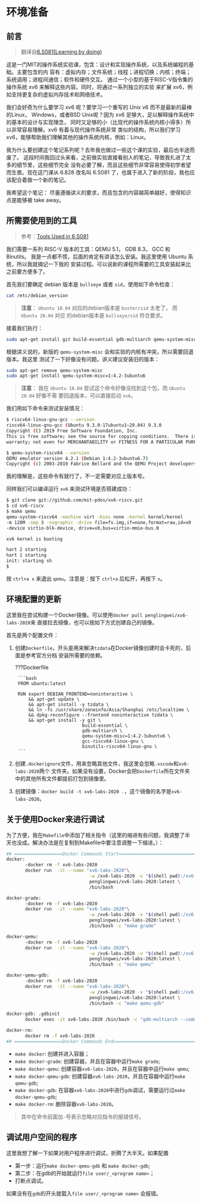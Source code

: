 # 环境准备

## 前言

> 翻译自[6.S081(Learning by doing)](https://pdos.csail.mit.edu/6.828/2020/overview.html)

这是一门MIT的操作系统实验课，包含：设计和实现操作系统，以及系统编程的基础。主要包含的内
容有：虚拟内存；文件系统；线程；进程切换；内核；终端；系统调用；进程间通信；软件和硬件交互。
通过一个小型的基于RISC-V指令集的操作系统 xv6 来解释这些内容。同时，将通过一系列独立的实验
来扩展 xv6，例如支持更复杂的虚拟内存技术和网络技术。

我们会好奇为什么要学习 xv6 呢？要学习一个重写的 Unix v6 而不是最新的最棒的Linux，
Windows，或者BSD Unix呢？因为 xv6 足够大，足以解释操作系统中的基本的设计与实现理念，
同时又足够的小（比现代的操作系统内核小得多）所以非常容易理解。xv6 有着与现代操作系统非常
类似的结构，所以我们学习 xv6，能够帮助我们理解其他的操作系统内核，例如：Linux。

我为什么要创建这个笔记系列呢？去年我也做过一些这个课的实验，最后也半途而废了。
这段时间我回过头来看，之前做实验直接看别人的笔记，导致我扎进了太多的细节里，这些细节完全
没有必要了解，而且这些细节非常容易使得初学者望而生畏。现在这门课从 6.828 改名叫 6.S081
了，也属于进入了新的阶段，我也应该配合着做一个新的笔记。

我希望这个笔记： 
尽量遵循讲义的要求，而且包含的内容越简单越好，使得知识点是能够被 take away。

## 所需要使用到的工具

> 参考：[Tools Used in 6.S081](https://pdos.csail.mit.edu/6.828/2020/tools.html)

我们需要一系列 RISC-V 版本的工具：QEMU 5.1， GDB 8.3， GCC 和 Binutils。
我是一点都不慌，后面的肯定有讲该怎么安装。我这里使用 Ubuntu 系统，所以我就摘记一下我的
安装过程。可以说新的课程所需要的工具安装起来比之前要方便多了。

首先我们要确定 debian 版本是 `bullseye` 或者 `sid`，使用如下命令检查：

```bash
cat /etc/debian_version
```

> **注意**： `Ubuntu 18.04` 对应的debian版本是 `buster/sid` 太老了， 而 `Ubuntu 20.04` 对应
的debian版本是 `bullseye/sid` 符合要求。

接着我们执行：

```bash
sudo apt-get install git build-essential gdb-multiarch qemu-system-misc gcc-riscv64-linux-gnu binutils-riscv64-linux-gnu 
```

根据讲义说的，新版的 `qemu-system-misc` 会和实验的内核有冲突，所以需要回退版本。我这里
测试了一下好像没有问题。讲义建议安装旧的版本：

```bash
sudo apt-get remove qemu-system-misc
sudo apt-get install qemu-system-misc=1:4.2-3ubuntu6
```

> **注意**： 我在 `Ubuntu 18.04` 尝试这个命令好像没找到这个包，而 `Ubuntu 20.04` 好像不需
要回退版本，可以直接启动 `xv6`。

我们用如下命令来测试安装情况：

```bash
$ riscv64-linux-gnu-gcc --version
riscv64-linux-gnu-gcc (Ubuntu 9.3.0-17ubuntu1~20.04) 9.3.0
Copyright (C) 2019 Free Software Foundation, Inc.
This is free software; see the source for copying conditions.  There is NO
warranty; not even for MERCHANTABILITY or FITNESS FOR A PARTICULAR PURPOSE.

$ qemu-system-riscv64 --version
QEMU emulator version 4.2.1 (Debian 1:4.2-3ubuntu6.7)
Copyright (c) 2003-2019 Fabrice Bellard and the QEMU Project developers
```

我的理解是，这些命令有就行了，不一定需要对应上版本号。

同样我们可以编译运行 `xv6` 来测试环境是否搭建成功：

```bash
$ git clone git://github.com/mit-pdos/xv6-riscv.git
$ cd xv6-riscv
$ make qemu
qemu-system-riscv64 -machine virt -bios none -kernel kernel/kernel 
-m 128M -smp 3 -nographic -drive file=fs.img,if=none,format=raw,id=x0 
-device virtio-blk-device, drive=x0,bus=virtio-mmio-bus.0

xv6 kernel is booting

hart 2 starting
hart 1 starting
init: starting sh
$
```

按 `ctrl+a x` 来退出 `qemu`。注意是：按下 `ctrl+a` 后松开，再按下 `x`。

## 环境配置的更新

这里我在尝试构建一个Docker镜像。可以使用`docker pull penglingwei/xv6-labs-2020`来
直接拉去镜像，也可以按如下方式创建自己的镜像。

首先是两个配置文件：

1. 创建`Dockerfile`，开头是用来解决`tzdata`在Docker镜像创建时会卡死的，后面是参考官方分档
   安装所需要的依赖。
   
    ???Dockerfile
        
        ```bash
        FROM ubuntu:latest 

        RUN export DEBIAN_FRONTEND=noninteractive \
            && apt-get update \
            && apt-get install -y tzdata \
            && ln -fs /usr/share/zoneinfo/Asia/Shanghai /etc/localtime \
            && dpkg-reconfigure --frontend noninteractive tzdata \
            && apt-get install -y git \
                                build-essential \
                                gdb-multiarch \
                                qemu-system-misc=1:4.2-3ubuntu6 \
                                gcc-riscv64-linux-gnu \
                                binutils-riscv64-linux-gnu \
        ```

2. 创建`.dockerignore`文件，用来忽略其他文件，我这里会忽略`.vscode`和`xv6-labs-2020`两个
   文件夹。如果没有设置，Docker会把`Dockerfile`所在文件夹中的其他所有文件都提前打包到镜像里。
3. 创建镜像：`docker build -t xv6-labs-2020 .`，这个镜像的名字是`xv6-labs-2020`。 


## 关于使用Docker来进行调试

为了方便，我在`Makefile`中添加了相关指令（这里的缩进有些问题，我调整了半天也没成。解决办法是在复制到Makefile中要注意调整一下缩进。）：

```bash
## ==================Docker Commands Start======================================
docker: 
       -docker rm -f xv6-labs-2020
       docker run  -it --name "xv6-labs-2020"\
                               -w /xv6-labs-2020 -v "$(shell pwd):/xv6-labs-2020" \
                               penglingwei/xv6-labs-2020:latest \
                               /bin/bash

docker-grade: 
       -docker rm -f xv6-labs-2020
       docker run  -it --name "xv6-labs-2020"\
                               -w /xv6-labs-2020 -v "$(shell pwd):/xv6-labs-2020" \
                               penglingwei/xv6-labs-2020:latest \
                               /bin/bash -c "make grade" 

docker-qemu: 
       -docker rm -f xv6-labs-2020
       docker run  -it --name "xv6-labs-2020"\
                               -w /xv6-labs-2020 -v "$(shell pwd):/xv6-labs-2020" \
                               penglingwei/xv6-labs-2020:latest \
                               /bin/bash -c "make qemu" 

docker-qemu-gdb: 
       -docker rm -f xv6-labs-2020
       docker run  -it --name "xv6-labs-2020"\
                               -w /xv6-labs-2020 -v "$(shell pwd):/xv6-labs-2020" \
                               penglingwei/xv6-labs-2020:latest \
                               /bin/bash -c "make qemu-gdb" 

docker-gdb: .gdbinit
       docker exec -it xv6-labs-2020 /bin/bash -c "gdb-multiarch --command .gdbinit"

docker-rm:
       docker rm -f xv6-labs-2020
## ==================Docker Commands End========================================
```

- `make docker`: 创建并进入容器；
- `make docker-grade`: 创建容器，并且在容器中运行`make grade`;
- `make docker-qemu`: 创建容器`xv6-labs-2020`，并且在容器中运行`make qemu`;
- `make docker-qemu-gdb`: 创建容器`xv6-labs-2020`，并且在容器中运行`make qemu-gdb`;
- `make docker-gdb`: 在容器`xv6-labs-2020`中进行`gdb`调试，需要运行过`make docker-qemu-gdb`;
- `make docker-rm`: 删除容器`xv6-labs-2020`。

> 其中在命令前面加`-`号表示忽略对应指令的报错信号。

## 调试用户空间的程序
这里我想了解一下如果对用户程序进行调试，折腾了大半天。如果配置

- 第一步：运行`make docker-qemu-gdb` 和 `make docker-gdb`;
- 第二步：在gdb的开始就运行`file user/_<program name>`；
- 打断点调试。

如果没有在`gdb`的开头就载入`file user/_<program name>` 会报错。